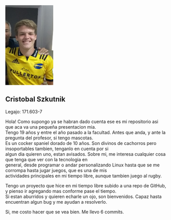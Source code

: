 <img src='foto.jpg' width='150px' height='250px' />

## Cristobal Szkutnik

  Legajo: 171.603-7

  Hola! Como supongo ya se habran dado cuenta ese es mi repositorio asi que aca va una pequeña presentacion mia.  
  Tengo 19 años y entre el año pasado a la facultad. Antes que anda, y ante la pregunta del profesor, si tengo mascotas.  
  Es un cocker spaniel dorado de 10 años. Son divinos de cachorros pero insoportables tambien, tenganlo en cuenta por si  
  algun dia quieren uno, estan avisados. Sobre mi, me interesa cualquier cosa que tenga que ver con la tecnologia en  
  general, desde programar o andar personalizando Linux hasta que se me corrompa hasta jugar juegos, que es una de mis  
  actividades principales en mi tiempo libre, aunque tambien juego al rugby.

  Tengo un proyecto que hice en mi tiempo libre subido a una repo de GitHub, y pienso ir agregando mas conforme pase el tiempo.  
  Si estan aburridos y quieren echarle un ojo, son bienvenidos. Capaz hasta encuentran algun bug y me ayudan a resolverlo.
  
  Si, me costo hacer que se vea bien. Me llevo 6 commits.
